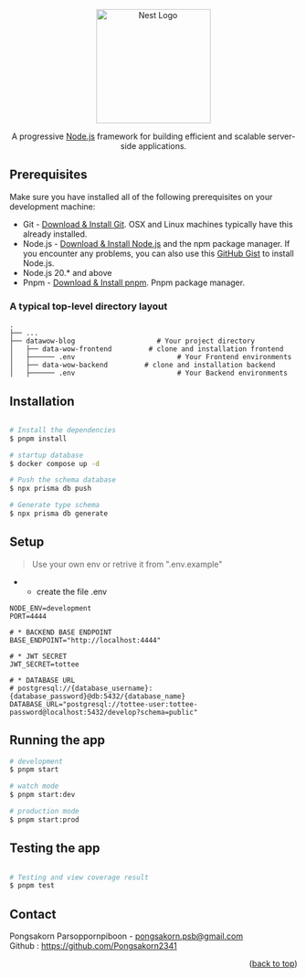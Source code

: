<a name="readme-top"></a>


<p align="center">
  <a href="http://nestjs.com/" target="blank"><img src="https://nestjs.com/img/logo-small.svg" width="200" alt="Nest Logo" /></a>
</p>

[circleci-image]: https://img.shields.io/circleci/build/github/nestjs/nest/master?token=abc123def456
[circleci-url]: https://circleci.com/gh/nestjs/nest


  <p align="center">A progressive <a href="http://nodejs.org" target="_blank">Node.js</a> framework for building efficient and scalable server-side applications.</p>


## Prerequisites
Make sure you have installed all of the following prerequisites on your development machine:
* Git - [Download & Install Git](https://git-scm.com/downloads). OSX and Linux machines typically have this already installed.
* Node.js - [Download & Install Node.js](https://nodejs.org/en/download/) and the npm package manager. If you encounter any problems, you can also use this [GitHub Gist](https://gist.github.com/isaacs/579814) to install Node.js.
* Node.js 20.* and above
* Pnpm - [Download & Install pnpm](https://pnpm.io/installation). Pnpm package manager.

### A typical top-level directory layout

    .
    ├── ...
    ├── datawow-blog                    # Your project directory
    │   ├── data-wow-frontend         # clone and installation frontend
    │   ├────── .env                         # Your Frontend environments
    │   ├── data-wow-backend         # clone and installation backend
    │   ├────── .env                         # Your Backend environments

## Installation

```bash

# Install the dependencies
$ pnpm install

# startup database
$ docker compose up -d

# Push the schema database
$ npx prisma db push

# Generate type schema
$ npx prisma db generate

```



## Setup

> Use your own env or retrive it from ".env.example"

* * create the file .env
```
NODE_ENV=development
PORT=4444

# * BACKEND BASE ENDPOINT
BASE_ENDPOINT="http://localhost:4444"

# * JWT SECRET
JWT_SECRET=tottee

# * DATABASE URL
# postgresql://{database_username}:{database_password}@db:5432/{database_name}
DATABASE_URL="postgresql://tottee-user:tottee-password@localhost:5432/develop?schema=public"
```


## Running the app

```bash
# development
$ pnpm start

# watch mode
$ pnpm start:dev

# production mode
$ pnpm start:prod
```

## Testing the app

```bash

# Testing and view coverage result
$ pnpm test

```



## Contact

Pongsakorn Parsoppornpiboon - pongsakorn.psb@gmail.com
<br />
Github : https://github.com/Pongsakorn2341

<p align="right">(<a href="#readme-top">back to top</a>)</p>
